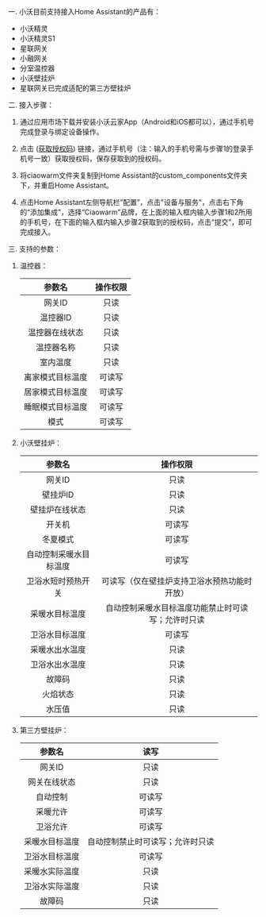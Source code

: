 一. 小沃目前支持接入Home Assistant的产品有：

- 小沃精灵
- 小沃精灵S1
- 星联网关
- 小融网关
- 分室温控器
- 小沃壁挂炉
- 星联网关已完成适配的第三方壁挂炉



二. 接入步骤：

1. 通过应用市场下载并安装小沃云家App（Android和iOS都可以），通过手机号完成登录与绑定设备操作。

2. 点击 ([获取授权码](https://cloud.ciaowarm.com/halogin.html)) 链接，通过手机号（注：输入的手机号需与步骤1的登录手机号一致）获取授权码，保存获取到的授权码。

3. 将ciaowarm文件夹复制到Home Assistant的custom_components文件夹下，并重启Home Assistant。

4. 点击Home Assistant左侧导航栏“配置”，点击"设备与服务"，点击右下角的“添加集成”，选择“Ciaowarm”品牌，在上面的输入框内输入步骤1和2所用的手机号，在下面的输入框内输入步骤2获取到的授权码，点击“提交”，即可完成接入。

   

三. 支持的参数：

1. 温控器：

   |      参数名      | 操作权限 |
   | :--------------: | :------: |
   |      网关ID      |   只读   |
   |     温控器ID     |   只读   |
   |  温控器在线状态  |   只读   |
   |    温控器名称    |   只读   |
   |     室内温度     |   只读   |
   | 离家模式目标温度 |  可读写  |
   | 居家模式目标温度 |  可读写  |
   | 睡眠模式目标温度 |  可读写  |
   |       模式       |  可读写  |

   

2. 小沃壁挂炉：

   |         参数名         |                      操作权限                      |
   | :--------------------: | :------------------------------------------------: |
   |         网关ID         |                        只读                        |
   |        壁挂炉ID        |                        只读                        |
   |     壁挂炉在线状态     |                        只读                        |
   |         开关机         |                       可读写                       |
   |        冬夏模式        |                       可读写                       |
   | 自动控制采暖水目标温度 |                       可读写                       |
   |   卫浴水短时预热开关   |    可读写（仅在壁挂炉支持卫浴水预热功能时开放）    |
   |     采暖水目标温度     | 自动控制采暖水目标温度功能禁止时可读写；允许时只读 |
   |     卫浴水目标温度     |                       可读写                       |
   |     采暖水出水温度     |                        只读                        |
   |     卫浴水出水温度     |                        只读                        |
   |         故障码         |                        只读                        |
   |        火焰状态        |                        只读                        |
   |         水压值         |                        只读                        |

   

3. 第三方壁挂炉：

   |     参数名     |               读写               |
   | :------------: | :------------------------------: |
   |     网关ID     |               只读               |
   |  网关在线状态  |               只读               |
   |    自动控制    |              可读写              |
   |    采暖允许    |              可读写              |
   |    卫浴允许    |              可读写              |
   | 采暖水目标温度 | 自动控制禁止时可读写；允许时只读 |
   | 卫浴水目标温度 |              可读写              |
   | 采暖水实际温度 |               只读               |
   | 卫浴水实际温度 |               只读               |
   |     故障码     |               只读               |

   